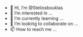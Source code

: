- 👋 Hi, I’m @Steliosbouklas
- 👀 I’m interested in ...
- 🌱 I’m currently learning ...
- 💞️ I’m looking to collaborate on ...
- 📫 How to reach me ...

<!---
Steliosbouklas/Steliosbouklas is a ✨ special ✨ repository because its `README.md` (this file) appears on your GitHub profile.
You can click the Preview link to take a look at your changes.
--->
